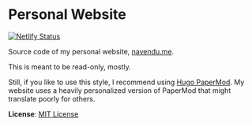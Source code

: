 # Personal Website

[![Netlify Status](https://api.netlify.com/api/v1/badges/88fc42fa-4231-42a5-aac6-40d01f5f2c4c/deploy-status)](https://app.netlify.com/sites/navendu/deploys)

Source code of my personal website, [navendu.me](https://navendu.me).

This is meant to be read-only, mostly.

Still, if you like to use this style, I recommend using [Hugo PaperMod](https://github.com/adityatelange/hugo-PaperMod). My website uses a heavily personalized version of PaperMod that might translate poorly for others.

**License**: [MIT License](https://github.com/pottekkat/personal-website/blob/hugo/LICENSE)
